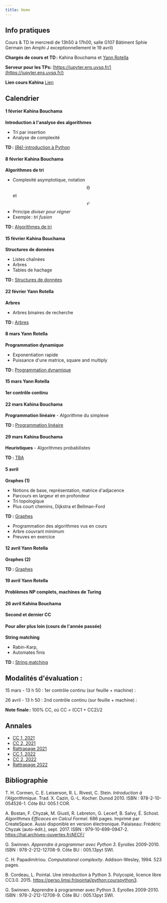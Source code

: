 ```yaml
---
title: Home
---
```


## Info pratiques

Cours & TD le mercredi de 13h50 à 17h00, salle G107 Bâtiment Sphie Germain (en Amphi J exceptionnellement le 19 avril)

**Chargés de cours et TD :** Kahina Bouchama et [Yann Rotella](https://rotella.fr/)

**Serveur pour les TPs:** [https://jupyter.ens.uvsq.fr/](https://jupyter.ens.uvsq.fr/)

**Lien cours Kahina** [Lien](https://github.com/Kahinabouchama/cours_analyse_algo)

## Calendrier

#### 1 février Kahina Bouchama

**Introduction à l'analyse des algorithmes**
   - Tri par insertion
   - Analyse de complexité

**TD :** [(Ré)-introduction à Python](tds/intro-python)



#### 8 février Kahina Bouchama

**Algorithmes de tri**
   - Complexité asymptotique, notation $$\mathcal{\Theta}$$ et $$\mathcal{O}$$
   - Principe *diviser pour régner*
   - Exemple : *tri fusion*
   
   **TD :** [Algorithmes de tri](tds/tris)
   
#### 15 février Kahina Bouchama
   
**Structures de données**
  - Listes chaînées
  - Arbres
  - Tables de hachage
  
  **TD :** [Structures de données](tds/structures-donnees)


#### 22 février Yann Rotella

**Arbres**
   - Arbres binaires de recherche

**TD :** [Arbres](tds/classes-arbres)


#### 8 mars Yann Rotella

**Programmation dynamique**
   - Exponentiation rapide
   - Puissance d'une matrice, square and multiply
    
    
**TD :** [Programmation dynamique](tds/prog-dynamique)

#### 15 mars Yann Rotella

**1er contrôle continu**

#### 22 mars Kahina Bouchama

**Programmation linéaire**
    - Algorithme du simplexe
    
**TD :** [Programmation linéaire](tds/linprog)


#### 29 mars Kahina Bouchama

**Heuristiques**
    - Algorithmes probabilistes
    
**TD :** [TBA](tds/heuristique)



#### 5 avril

**Graphes (1)**
   - Notions de base, représentation, matrice d'adjacence
   - Parcours en largeur et en profondeur
   - Tri topologique
   - Plus court chemins, Dijkstra et Bellman-Ford
   
**TD :** [Graphes](tds/graphes)
- Programmation des algorithmes vus en cours
- Arbre couvrant minimum
- Preuves en exercice

#### 12 avril Yann Rotella

**Graphes (2)**

**TD :** [Graphes](tds/graphes)


#### 19 avril Yann Rotella

**Problèmes NP complets, machines de Turing**



#### 26 avril Kahina Bouchama

**Second et dernier CC**

#### Pour aller plus loin (cours de l'année passée)

**String matching**
   - Rabin-Karp,
   - Automates finis
    
**TD :** [String matching](tds/strings)





## Modalités d'évaluation :

15 mars - 13 h 50 : 1er contrôle continu (sur feuille + machine) : 

26 avril - 13 h 50 : 2nd contrôle continu (sur feuille + machine) :

**Note finale :** 100% CC, où CC = (CC1 + CC2)/2





## Annales

  - [CC 1, 2021](annales/2021-cc1.pdf)
  - [CC 2, 2021](annales/2021-cc2.pdf)
  - [Rattrapage 2021](annales/2021-rat.pdf)
  - [CC 1, 2022](annales/2022-cc1.pdf)
  - [CC 2, 2022](annales/2022-cc2.pdf)
  - [Rattrapage 2022](annales/2022-rat.pdf)
  


## Bibliographie

T. H. Cormen, C. E. Leiserson, R. L. Rivest, C. Stein.
*Introduction à l'Algorithmique*.
Trad. X. Cazin, G.-L. Kocher. Dunod 2010.
ISBN : 978-2-10-054526-1. Côte BU: 005.1 COR.

A. Bostan, F. Chyzak, M. Giusti, R. Lebreton, G. Lecerf, B. Salvy, É. Schost.
*Algorithmes Efficaces en Calcul Formel*.
686 pages. Imprimé par CreateSpace. Aussi disponible en version électronique.
Palaiseau: Frédéric Chyzak (auto-édit.), sept. 2017.
ISBN : 979-10-699-0947-2. <https://hal.archives-ouvertes.fr/AECF/>

G. Swinnen.
*Apprendre à programmer avec Python 3*.
Eyrolles 2009-2010.
ISBN : 978-2-212-12708-9. Côte BU : 005.13pyt SWI.

C. H. Papadimitriou.
*Computational complexity*.
Addison-Wesley, 1994. 523 pages.

B. Cordeau, L. Pointal. Une introduction à Python 3. Polycopié, licence libre CC3.0. 2015. https://perso.limsi.fr/pointal/python:courspython3.

G. Swinnen. Apprendre à programmer avec Python 3. Eyrolles 2009-2010. ISBN : 978-2-212-12708-9. Côte BU : 005.13pyt SWI.

